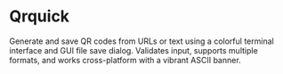 # Qrquick
Generate and save QR codes from URLs or text using a colorful terminal interface and GUI file save dialog. Validates input, supports multiple formats, and works cross-platform with a vibrant ASCII banner.
